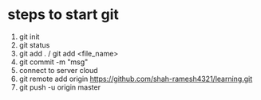 # steps to start git



1. git init
2. git status
3. git add . / git add <file_name>
4. git commit -m "msg"
5. connect to server cloud
6. git remote add origin https://github.com/shah-ramesh4321/learning.git
7. git push -u origin master